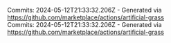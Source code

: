 Commits: 2024-05-12T21:33:32.206Z - Generated via https://github.com/marketplace/actions/artificial-grass
<br>
Commits: 2024-05-12T21:33:32.206Z - Generated via https://github.com/marketplace/actions/artificial-grass
<br>
